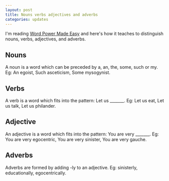 ```yaml
---
layout: post
title: Nouns verbs adjectives and adverbs
categories: updates
---
```


I'm reading [Word Power Made Easy](https://www.amazon.com/Word-Power-Made-Easy-Vocabulary/dp/110187385X) and here's how it teaches to distinguish nouns, verbs, adjectives, and adverbs.

## Nouns

A noun is a word which can be preceded by a, an, the, some, such or my. Eg: An egoist, Such asceticism, Some mysogynist.

## Verbs

A verb is a word which fits into the pattern: Let us _______. Eg: Let us eat, Let us talk, Let us philander.

## Adjective

An adjective is a word which fits into the pattern: You are very _______. Eg: You are very egocentric, You are very sinister, You are very gauche.

## Adverbs

Adverbs are formed by adding -ly to an adjective. Eg: sinisterly, educationally, egocentrically.
